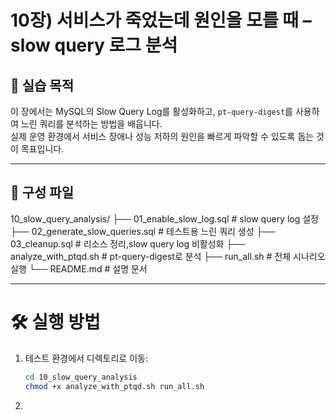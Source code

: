 # 10장) 서비스가 죽었는데 원인을 모를 때 – slow query 로그 분석

## 📌 실습 목적
이 장에서는 MySQL의 Slow Query Log를 활성화하고, `pt-query-digest`를 사용하여 느린 쿼리를 분석하는 방법을 배웁니다.  
실제 운영 환경에서 서비스 장애나 성능 저하의 원인을 빠르게 파악할 수 있도록 돕는 것이 목표입니다.

---

## 📂 구성 파일

10_slow_query_analysis/
├── 01_enable_slow_log.sql       # slow query log 설정
├── 02_generate_slow_queries.sql # 테스트용 느린 쿼리 생성
├── 03_cleanup.sql              # 리소스 정리,slow query log 비활성화
├── analyze_with_ptqd.sh        # pt-query-digest로 분석
├── run_all.sh                  # 전체 시나리오 실행
└── README.md                   # 설명 문서


---


# 🛠️ 실행 방법

1. 테스트 환경에서 디렉토리로 이동:
   ```bash
   cd 10_slow_query_analysis
   chmod +x analyze_with_ptqd.sh run_all.sh


2. 

